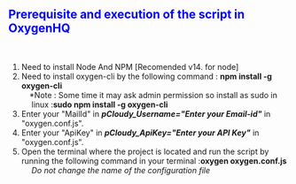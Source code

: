 **<font color ="Blue"><h2>Prerequisite and execution of the script in OxygenHQ</h2>**</font><br>

1. Need to install Node And NPM [Recomended v14. for node]
2. Need to install oxygen-cli by the following command : **npm install -g oxygen-cli**
        <br>&ensp;&ensp;*Note : Some time it may ask admin permission so install as sudo in <br>&ensp;&ensp;&nbsp;linux :**sudo npm install -g oxygen-cli**<br>
3. Enter your "MailId" in ***pCloudy_Username="Enter your Email-id"*** in "oxygen.conf.js".
4. Enter your "ApiKey" in ***pCloudy_ApiKey="Enter your API Key"*** in "oxygen.conf.js". 
5. Open the terminal where the project is located and run the script by running the following command in your terminal :**oxygen oxygen.conf.js** 
        <br>&ensp;&ensp; *Do not change the name of the configuration file* 
